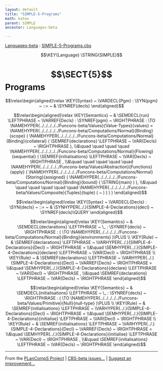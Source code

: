 ```yaml
---
layout: default
title: "SIMPLE-5-Programs"
math: katex
parent: SIMPLE
ancestor: Languages-beta

---
```


[Languages-beta] : [SIMPLE-5-Programs.cbs]

$$\KEY{Language} \STRING{SIMPLE}$$

# $$\SECT{5}$$ Programs
           


$$\relax\begin{aligned}\relax
  \KEY{Syntax} ~ 
    \VARDECL{Pgm} : \SYN{pgm}
      ~ ::= ~ & \SYNREF{decls}
\end{aligned}$$

$$\relax\begin{aligned}\relax
  \KEY{Semantics} ~ 
  & \SEMDECL{run} \LEFTPHRASE ~ \VARREF{Decls} : \SYNREF{pgm} ~ \RIGHTPHRASE  
    :  \TO \NAMEHYPER{../../../../../Funcons-beta/Values}{Value-Types}{values} 
    = \NAMEHYPER{../../../../../Funcons-beta/Computations/Normal}{Binding}{scope}
        ( \NAMEHYPER{../../../../../Funcons-beta/Computations/Normal}{Binding}{collateral}
            ( \SEMREF{declarations} \LEFTPHRASE ~ \VAR{Decls} ~ \RIGHTPHRASE  ), \\&\quad \quad \quad \quad 
          \NAMEHYPER{../../../../../Funcons-beta/Computations/Normal}{Flowing}{sequential}
            ( \SEMREF{initialisations} \LEFTPHRASE ~ \VAR{Decls} ~ \RIGHTPHRASE , \\&\quad \quad \quad \quad \quad 
              \NAMEHYPER{../../../../../Funcons-beta/Values/Abstraction}{Functions}{apply}
                ( \NAMEHYPER{../../../../../Funcons-beta/Computations/Normal}{Storing}{assigned}
                    ( \NAMEHYPER{../../../../../Funcons-beta/Computations/Normal}{Binding}{bound}
                        ( \STRING{main} ) ), \\&\quad \quad \quad \quad \quad \quad 
                  \NAMEHYPER{../../../../../Funcons-beta/Values/Composite}{Tuples}{tuple}
                    (  ~  ) ) ) )
\end{aligned}$$

$$\relax\begin{aligned}\relax
  \KEY{Syntax} ~ 
    \VARDECL{Decls} : \SYN{decls}
      ~ ::= ~ & \SYNHYPER{../.}{SIMPLE-4-Declarations}{decl} ~ \SYNREF{decls}\QUERY
\end{aligned}$$

$$\relax\begin{aligned}\relax
  \KEY{Semantics} ~ 
  & \SEMDECL{declarations} \LEFTPHRASE ~ \_ : \SYNREF{decls} ~ \RIGHTPHRASE  
    : (  \TO \NAMEHYPER{../../../../../Funcons-beta/Computations/Normal}{Binding}{environments} )\PLUS
\\
  \KEY{Rule} ~ 
    & \SEMREF{declarations} \LEFTPHRASE ~ \VARHYPER{../.}{SIMPLE-4-Declarations}{Decl} ~ \RIGHTPHRASE  = \\&\quad
      \SEMHYPER{../.}{SIMPLE-4-Declarations}{declare} \LEFTPHRASE ~ \VAR{Decl} ~ \RIGHTPHRASE 
\\
  \KEY{Rule} ~ 
    & \SEMREF{declarations} \LEFTPHRASE ~ \VARHYPER{../.}{SIMPLE-4-Declarations}{Decl} ~ \VARREF{Decls} ~ \RIGHTPHRASE  = \\&\quad
      \SEMHYPER{../.}{SIMPLE-4-Declarations}{declare} \LEFTPHRASE ~ \VAR{Decl} ~ \RIGHTPHRASE , \\&\quad 
      \SEMREF{declarations} \LEFTPHRASE ~ \VAR{Decls} ~ \RIGHTPHRASE 
\end{aligned}$$

$$\relax\begin{aligned}\relax
  \KEY{Semantics} ~ 
  & \SEMDECL{initialisations} \LEFTPHRASE ~ \_ : \SYNREF{decls} ~ \RIGHTPHRASE  
    : (  \TO \NAMEHYPER{../../../../../Funcons-beta/Values/Primitive}{Null}{null-type} )\PLUS
\\
  \KEY{Rule} ~ 
    & \SEMREF{initialisations} \LEFTPHRASE ~ \VARHYPER{../.}{SIMPLE-4-Declarations}{Decl} ~ \RIGHTPHRASE  = \\&\quad
      \SEMHYPER{../.}{SIMPLE-4-Declarations}{initialise} \LEFTPHRASE ~ \VAR{Decl} ~ \RIGHTPHRASE 
\\
  \KEY{Rule} ~ 
    & \SEMREF{initialisations} \LEFTPHRASE ~ \VARHYPER{../.}{SIMPLE-4-Declarations}{Decl} ~ \VARREF{Decls} ~ \RIGHTPHRASE  = \\&\quad
      \SEMHYPER{../.}{SIMPLE-4-Declarations}{initialise} \LEFTPHRASE ~ \VAR{Decl} ~ \RIGHTPHRASE , \\&\quad 
      \SEMREF{initialisations} \LEFTPHRASE ~ \VAR{Decls} ~ \RIGHTPHRASE 
\end{aligned}$$



[Funcons-beta]: /CBS-beta/math/Funcons-beta
  "FUNCONS-BETA"
[Unstable-Funcons-beta]: /CBS-beta/math/Unstable-Funcons-beta
  "UNSTABLE-FUNCONS-BETA"
[Languages-beta]: /CBS-beta/math/Languages-beta
  "LANGUAGES-BETA"
[Unstable-Languages-beta]: /CBS-beta/math/Unstable-Languages-beta
  "UNSTABLE-LANGUAGES-BETA"
[CBS-beta]: /CBS-beta 
  "CBS-BETA"


____

From the [PLanCompS Project] | [CBS-beta issues...] | [Suggest an improvement...]

[SIMPLE-5-Programs.cbs]: /CBS-beta/Languages-beta/SIMPLE/SIMPLE-cbs/SIMPLE/SIMPLE-5-Programs/SIMPLE-5-Programs.cbs
  "CBS SOURCE FILE"
[PLanCompS Project]: https://plancomps.github.io
  "PROGRAMMING LANGUAGE COMPONENTS AND SPECIFICATIONS PROJECT HOME PAGE"
[CBS-beta issues...]: https://github.com/plancomps/CBS-beta/issues
  "CBS-BETA ISSUE REPORTS ON GITHUB"
[Suggest an improvement...]: mailto:plancomps@gmail.com?Subject=CBS-beta%20-%20comment&Body=Re%3A%20CBS-beta%20specification%20at%20SIMPLE/SIMPLE-5-Programs/SIMPLE-5-Programs.cbs%0A%0AComment/Query/Issue/Suggestion%3A%0A%0A%0ASignature%3A%0A 
  "GENERATE AN EMAIL TEMPLATE"
